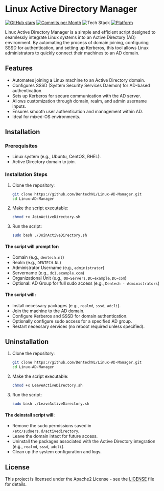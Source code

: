 # Linux Active Directory Manager
[![GitHub stars](https://img.shields.io/github/stars/DentechNL/Linux-AD-Manager)]((https://github.com/DentechNL/Linux-AD-Manager)/stargazers) 
[![Commits per Month](https://img.shields.io/github/commit-activity/m/DentechNL/Linux-AD-Manager)](https://github.com/DentechNL/Linux-AD-Manager/commits/main) 
![Tech Stack](https://img.shields.io/badge/stack-Bash-brightgreen) 
[![Platform](https://img.shields.io/badge/platform-Linux-blue.svg)](https://shields.io/) 

Linux Active Directory Manager is a simple and efficient script designed to seamlessly integrate Linux systems into an Active Directory (AD) environment. By automating the process of domain joining, configuring SSSD for authentication, and setting up Kerberos, this tool allows Linux administrators to quickly connect their machines to an AD domain.

## Features
- Automates joining a Linux machine to an Active Directory domain.
- Configures SSSD (System Security Services Daemon) for AD-based authentication.
- Sets up Kerberos for secure communication with the AD server.
- Allows customization through domain, realm, and admin username inputs.
- Ensures smooth user authentication and management within AD.
- Ideal for mixed-OS environments.

## Installation

### Prerequisites
- Linux system (e.g., Ubuntu, CentOS, RHEL).
- Active Directory domain to join.

### Installation Steps
1. Clone the repository:

   ```bash
   git clone https://github.com/DentechNL/Linux-AD-Manager.git
   cd Linux-AD-Manager
   ```

2. Make the script executable:

   ```bash
   chmod +x JoinActiveDirectory.sh
   ```

3. Run the script:

   ```bash
   sudo bash ./JoinActiveDirectory.sh
   ```

#### The script will prompt for:
- Domain (e.g., `dentech.nl`)
- Realm (e.g., `DENTECH.NL`)
- Administrator Username (e.g., `administrator`)
- Servername (e.g., `dc1.example.com`)
- Organizational Unit (e.g., `OU=Servers,DC=example,DC=com`)
- Optional: AD Group for full sudo access (e.g., `Dentech - Administrators`)

#### The script will:
- Install necessary packages (e.g., `realmd`, `sssd`, `adcli`).
- Join the machine to the AD domain.
- Configure Kerberos and SSSD for domain authentication.
- Optionally configure sudo access for a specified AD group.
- Restart necessary services (no reboot required unless specified).


## Uninstallation

1. Clone the repository:

   ```bash
   git clone https://github.com/DentechNL/Linux-AD-Manager.git
   cd Linux-AD-Manager
   ```

2. Make the script executable:

   ```bash
   chmod +x LeaveActiveDirectory.sh
   ```

3. Run the script:

   ```bash
   sudo bash ./LeaveActiveDirectory.sh
   ```

#### The deinstall script will:
- Remove the sudo permissions saved in `/etc/sudoers.d/activedirectory`.
- Leave the domain intact for future access.
- Uninstall the packages associated with the Active Directory integration (e.g., `realmd`, `sssd`, `adcli`).
- Clean up the system configuration and logs.

## License
This project is licensed under the Apache2 License - see the [LICENSE](LICENSE) file for details.

